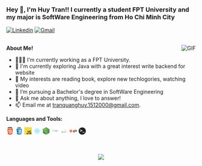 
<h3 title="hehehe"> Hey 👋, I'm Huy Tran!! I currently a student FPT University and my major is SoftWare Engineering from Ho Chi Minh City</h3>


[![Linkedin](https://img.shields.io/badge/-LinkedIn-blue?style=flat&logo=Linkedin&logoColor=white)](https://www.linkedin.com/in/quang-huy-234ba81a0/)
[![Gmail](https://img.shields.io/badge/-Gmail-c14438?style=flat&logo=Gmail&logoColor=white)](mailto:tranquanghuy.1512000@gmail.com)
<br>
<br>


  <img align="right" alt="GIF" src="https://i.pinimg.com/originals/e4/26/70/e426702edf874b181aced1e2fa5c6cde.gif" />

**About Me!**

- 👨🏽‍💻 I’m currently working as a FPT University.
- 🌱 I'm currently exploring Java with a great interest write backend for website
- 🤔 My interests are reading book, explore new techlogories, watching video 
- 💼 I’m pursuing a Bachelor's degree in SoftWare Engineering
- 💬 Ask me about anything, I love to answer!
- 📫 Email me at [tranquanghuy.1512000@gmail.com](tranquanghuy.1512000@gmail.com).


**Languages and Tools:**  

<code><img height="20" src="https://raw.githubusercontent.com/github/explore/80688e429a7d4ef2fca1e82350fe8e3517d3494d/topics/html/html.png"></code>
<code><img height="20" src="https://raw.githubusercontent.com/github/explore/80688e429a7d4ef2fca1e82350fe8e3517d3494d/topics/css/css.png"></code>
<code><img height="20" src="https://raw.githubusercontent.com/github/explore/80688e429a7d4ef2fca1e82350fe8e3517d3494d/topics/javascript/javascript.png"></code>
<code><img height="20" src="https://raw.githubusercontent.com/github/explore/80688e429a7d4ef2fca1e82350fe8e3517d3494d/topics/react/react.png"></code>
<code><img height="20" src="https://raw.githubusercontent.com/github/explore/80688e429a7d4ef2fca1e82350fe8e3517d3494d/topics/nodejs/nodejs.png"></code>
<code><img height="20" src="https://raw.githubusercontent.com/github/explore/80688e429a7d4ef2fca1e82350fe8e3517d3494d/topics/java/java.png"></code>
<code><img height="20" src="https://raw.githubusercontent.com/github/explore/80688e429a7d4ef2fca1e82350fe8e3517d3494d/topics/mysql/mysql.png"></code>
<code><img height="20" src="https://raw.githubusercontent.com/github/explore/80688e429a7d4ef2fca1e82350fe8e3517d3494d/topics/git/git.png"></code>
<code><img height="20" src="https://raw.githubusercontent.com/github/explore/80688e429a7d4ef2fca1e82350fe8e3517d3494d/topics/terminal/terminal.png"></code>


<p align="center">
  <br/>
   <br/>
  <img src="https://media.giphy.com/media/jpVnC65DmYeyRL4LHS/giphy.gif" width="20%">
</p>
